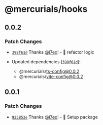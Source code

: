 # @mercurials/hooks

## 0.0.2

### Patch Changes

- [`398f61d`](https://github.com/casta-fe/mercurials/commit/398f61d67345c52852589d5cf61c865c5b8a3163) Thanks [@i7eo](https://github.com/i7eo)! - 🚀 refactor logic

- Updated dependencies [[`398f61d`](https://github.com/casta-fe/mercurials/commit/398f61d67345c52852589d5cf61c865c5b8a3163)]:
  - @mercurials/ts-config@0.0.2
  - @mercurials/vite-config@0.0.2

## 0.0.1

### Patch Changes

- [`925853e`](https://github.com/casta-fe/mercurials/commit/925853ec247b9cceb3b9b799f999e28f3291d560) Thanks [@i7eo](https://github.com/i7eo)! - 🎉 Setup package
